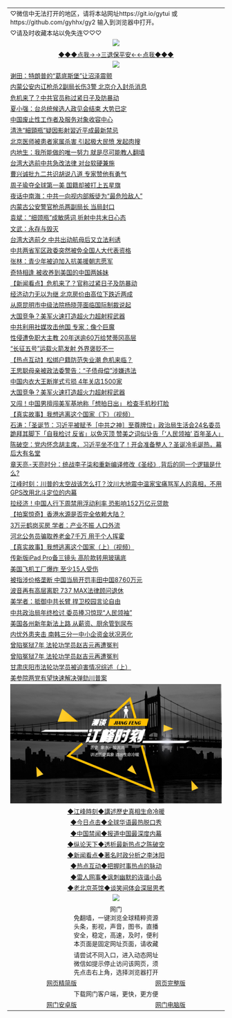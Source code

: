  <table>
<tr>
<td colspan="2" align=left>
♡微信中无法打开的地区，请将本站网址https://git.io/gytui 或 https://github.com/gyhhx/gy2 输入到浏览器中打开。 
 </td>
</tr>
 <tr>
 <td colspan="2" align=left>
♡请及时收藏本站以免失连♡♡♡
</td>
 </tr>
  <tr>
    <td colspan="2" align=center><img src="https://github.com/gyhhx/image-upload/blob/master/3t.jpg"></td>
 </tr>
 <tr><td colspan="2" align="center"><a href="https://xball.casa/oo.aspx?name=ogQuit&key=eqxowaguscvmxdgc&from=gy">◆◆◆点我→→三退保平安←←点我◆◆◆</a></td></tr>
  <tr>
    <td colspan="2" align=center><img src="https://cdn.jsdelivr.net/gh/gyoupiodf/im1/%E7%BD%91%E9%97%A8%E6%96%B0%E9%97%BB1.jpg"></td>
 </tr>
<tr><td colspan="2" align="left"><a href="https://xball.casa/oo.aspx?name=c1111863&key=eqxowaguscvmxdgc&from=gy">谢田：特朗普的“葛底斯堡”让沼泽震颤</a></td></tr>
<tr><td colspan="2" align="left"><a href="https://xball.casa/oo.aspx?name=c1111881&key=eqxowaguscvmxdgc&from=gy">内蒙公安内讧枪杀2副局长伤3警 北京介入封杀消息</a></td></tr>
<tr><td colspan="2" align="left"><a href="https://xball.casa/oo.aspx?name=c1111903&key=eqxowaguscvmxdgc&from=gy">危机来了？中共官员称过紧日子及防暴动</a></td></tr>
<tr><td colspan="2" align="left"><a href="https://xball.casa/oo.aspx?name=c1111894&key=eqxowaguscvmxdgc&from=gy">夏小强：台总统候选人政见会结束 大势已定</a></td></tr>
<tr><td colspan="2" align="left"><a href="https://xball.casa/oo.aspx?name=c1111877&key=eqxowaguscvmxdgc&from=gy">中国废止性工作者及服务对象收容中心</a></td></tr>
<tr><td colspan="2" align="left"><a href="https://xball.casa/oo.aspx?name=c1111905&key=eqxowaguscvmxdgc&from=gy">清洗“細頸瓶”疑因影射習近平成最新禁忌</a></td></tr>
<tr><td colspan="2" align="left"><a href="https://xball.casa/oo.aspx?name=c1111878&key=eqxowaguscvmxdgc&from=gy">北京医师被患者家属杀害 引起极大民愤 发起肉搜</a></td></tr>
<tr><td colspan="2" align="left"><a href="https://xball.casa/oo.aspx?name=c1111892&key=eqxowaguscvmxdgc&from=gy">内地生：我所能做的唯一努力 就是尽可能教人翻墙</a></td></tr>
<tr><td colspan="2" align="left"><a href="https://xball.casa/oo.aspx?name=c1111899&key=eqxowaguscvmxdgc&from=gy">台湾大选前中共急改法律 对台软硬兼施</a></td></tr>
<tr><td colspan="2" align="left"><a href="https://xball.casa/oo.aspx?name=c1111898&key=eqxowaguscvmxdgc&from=gy">曹兴诚批九二共识胡说八道 专家赞他有勇气</a></td></tr>
<tr><td colspan="2" align="left"><a href="https://xball.casa/oo.aspx?name=c1111873&key=eqxowaguscvmxdgc&from=gy">周子瑜夺全球第一美 国籍却被打上五星旗</a></td></tr>
<tr><td colspan="2" align="left"><a href="https://xball.casa/oo.aspx?name=c1111901&key=eqxowaguscvmxdgc&from=gy">夜话中南海：中共一向视内部叛徒为“最危险敌人”</a></td></tr>
<tr><td colspan="2" align="left"><a href="https://xball.casa/oo.aspx?name=c1111911&key=eqxowaguscvmxdgc&from=gy">内蒙古公安警官枪杀两副局长 当局封口</a></td></tr>
<tr><td colspan="2" align="left"><a href="https://xball.casa/oo.aspx?name=c1111893&key=eqxowaguscvmxdgc&from=gy">袁斌：“细颈瓶”成敏感词 折射中共末日心态</a></td></tr>
<tr><td colspan="2" align="left"><a href="https://xball.casa/oo.aspx?name=c1111882&key=eqxowaguscvmxdgc&from=gy">文武：永存与毁灭</a></td></tr>
<tr><td colspan="2" align="left"><a href="https://xball.casa/oo.aspx?name=c1111900&key=eqxowaguscvmxdgc&from=gy">台湾大选前夕 中共出动航母后又立法利诱</a></td></tr>
<tr><td colspan="2" align="left"><a href="https://xball.casa/oo.aspx?name=c1111884&key=eqxowaguscvmxdgc&from=gy">中共两省军区政委突然被免全国人大代表资格</a></td></tr>
<tr><td colspan="2" align="left"><a href="https://xball.casa/oo.aspx?name=c1111880&key=eqxowaguscvmxdgc&from=gy">张林：青少年被迫加入抗美援朝志愿军</a></td></tr>
<tr><td colspan="2" align="left"><a href="https://xball.casa/oo.aspx?name=c1111891&key=eqxowaguscvmxdgc&from=gy">奇特相逢 被收养到美国的中国两姊妹</a></td></tr>
<tr><td colspan="2" align="left"><a href="https://xball.casa/oo.aspx?name=c1111904&key=eqxowaguscvmxdgc&from=gy">【新闻看点】危机来了？官称过紧日子及防暴动</a></td></tr>
<tr><td colspan="2" align="left"><a href="https://xball.casa/oo.aspx?name=c1111908&key=eqxowaguscvmxdgc&from=gy">经济动力无以为继 北京房价由高位下跌近两成</a></td></tr>
<tr><td colspan="2" align="left"><a href="https://xball.casa/oo.aspx?name=c1111895&key=eqxowaguscvmxdgc&from=gy">从原昆明市中级法院杨晓萍面临国际制裁说起</a></td></tr>
<tr><td colspan="2" align="left"><a href="https://xball.casa/oo.aspx?name=c1111902&key=eqxowaguscvmxdgc&from=gy">大国竞争？美军火速打造超火力超射程武器</a></td></tr>
<tr><td colspan="2" align="left"><a href="https://xball.casa/oo.aspx?name=c1111897&key=eqxowaguscvmxdgc&from=gy">中共利用社媒攻击他国 专家：像个巨魔</a></td></tr>
<tr><td colspan="2" align="left"><a href="https://xball.casa/oo.aspx?name=c1111889&key=eqxowaguscvmxdgc&from=gy">性侵遭免职大主教 20年送逾60万给梵蒂冈高层</a></td></tr>
<tr><td colspan="2" align="left"><a href="https://xball.casa/oo.aspx?name=c1111913&key=eqxowaguscvmxdgc&from=gy">“长征五号”运载火箭发射 外界褒贬不一</a></td></tr>
<tr><td colspan="2" align="left"><a href="https://xball.casa/oo.aspx?name=c1111909&key=eqxowaguscvmxdgc&from=gy">【热点互动】松绑户籍防范失业潮 危机来临？</a></td></tr>
<tr><td colspan="2" align="left"><a href="https://xball.casa/oo.aspx?name=c1111870&key=eqxowaguscvmxdgc&from=gy">王思聪母亲被政法委警告：“子债母偿”涉嫌违法</a></td></tr>
<tr><td colspan="2" align="left"><a href="https://xball.casa/oo.aspx?name=c1111910&key=eqxowaguscvmxdgc&from=gy">中国内衣大王断崖式亏损 4年关店1500家</a></td></tr>
<tr><td colspan="2" align="left"><a href="https://xball.casa/oo.aspx?name=c1111896&key=eqxowaguscvmxdgc&from=gy">大国竞争？美军火速打造超火力超射程武器</a></td></tr>
<tr><td colspan="2" align="left"><a href="https://xball.casa/oo.aspx?name=c1111875&key=eqxowaguscvmxdgc&from=gy">又闯！中国男擅闯美军基地称「想拍日出」 检查手机秒打脸</a></td></tr>
<tr><td colspan="2" align="left"><a href="https://xball.casa/oo.aspx?name=c1111912&key=eqxowaguscvmxdgc&from=gy">【真实故事】我想逃离这个国家（下）（视频）</a></td></tr>
 <tr><td colspan="2" align="left"><a href="https://xball.casa/oo.aspx?name=c816850&key=eqxowaguscvmxdgc&from=gy">石涛：「圣诞节：习近平被赋予［中共之神］至尊牌位」政治局生活会24名委员跪拜其脚下「自我检讨 反省」以免灭顶 赞美之词似讣告「‘人民领袖’ 百年圣人」</a></td></tr>
<tr><td colspan="2" align="left"><a href="https://xball.casa/oo.aspx?name=c816932&key=eqxowaguscvmxdgc&from=gy">陈破空：党内怀念胡主席，习近平坐不住了！开会准备整人？圣诞冷毛诞热，幕后大有名堂</a></td></tr>
<tr><td colspan="2" align="left"><a href="https://xball.casa/oo.aspx?name=c1025998&key=eqxowaguscvmxdgc&from=gy">章天亮-天亮时分：统战李子柒和重新编译修改《圣经》,背后的同一个逻辑是什么?</a></td></tr>
<tr><td colspan="2" align="left"><a href="https://xball.casa/oo.aspx?name=c922850&key=eqxowaguscvmxdgc&from=gy">江峰时刻：川普的太空战该怎么打？汶川大地震中温家宝痛骂军人的真相，不用GPS改用北斗定位的内幕</a></td></tr>
<tr><td colspan="2" align="left"><a href="https://xball.casa/oo.aspx?name=c1111871&key=eqxowaguscvmxdgc&from=gy">拉经济！中国人行下周禁用浮动利率 恐影响152万亿元贷款</a></td></tr>
<tr><td colspan="2" align="left"><a href="https://xball.casa/oo.aspx?name=c1111883&key=eqxowaguscvmxdgc&from=gy">【拍案惊奇】香港水源是否完全依赖大陆？</a></td></tr>
<tr><td colspan="2" align="left"><a href="https://xball.casa/oo.aspx?name=c1111879&key=eqxowaguscvmxdgc&from=gy">3万元鹤岗买房 学者：产业不振 人口外流</a></td></tr>
<tr><td colspan="2" align="left"><a href="https://xball.casa/oo.aspx?name=c1111885&key=eqxowaguscvmxdgc&from=gy">河北公务员骗取养老金7千万 用于个人挥霍</a></td></tr>
<tr><td colspan="2" align="left"><a href="https://xball.casa/oo.aspx?name=c1111914&key=eqxowaguscvmxdgc&from=gy">【真实故事】我想逃离这个国家（上）（视频）</a></td></tr>
<tr><td colspan="2" align="left"><a href="https://xball.casa/oo.aspx?name=c1111886&key=eqxowaguscvmxdgc&from=gy">传新版iPad Pro备三镜头 高阶款转用玻璃底</a></td></tr>
<tr><td colspan="2" align="left"><a href="https://xball.casa/oo.aspx?name=c1111876&key=eqxowaguscvmxdgc&from=gy">美国飞机工厂爆炸 至少15人受伤</a></td></tr>
<tr><td colspan="2" align="left"><a href="https://xball.casa/oo.aspx?name=c1111874&key=eqxowaguscvmxdgc&from=gy">被指涉价格垄断 中国当局开罚丰田中国8760万元</a></td></tr>
<tr><td colspan="2" align="left"><a href="https://xball.casa/oo.aspx?name=c1111888&key=eqxowaguscvmxdgc&from=gy">波音再有高层离职 737 MAX法律顾问退休</a></td></tr>
<tr><td colspan="2" align="left"><a href="https://xball.casa/oo.aspx?name=c1111868&key=eqxowaguscvmxdgc&from=gy">美学者：抵御中共长臂 捍卫校园言论自由</a></td></tr>
<tr><td colspan="2" align="left"><a href="https://xball.casa/oo.aspx?name=c1111917&key=eqxowaguscvmxdgc&from=gy">中共政治局年终检讨 委员捧习惊现“人民领袖”</a></td></tr>
<tr><td colspan="2" align="left"><a href="https://xball.casa/oo.aspx?name=c1111887&key=eqxowaguscvmxdgc&from=gy">美国各州新年新法上路 从薪资、厨余管到尿布</a></td></tr>
<tr><td colspan="2" align="left"><a href="https://xball.casa/oo.aspx?name=c1111872&key=eqxowaguscvmxdgc&from=gy">内忧外患夹击 南韩三分一中小企资金状况恶化</a></td></tr>
<tr><td colspan="2" align="left"><a href="https://xball.casa/oo.aspx?name=c1111906&key=eqxowaguscvmxdgc&from=gy">曾陷冤狱7年 法轮功学员赵吉元再遭冤判</a></td></tr>
<tr><td colspan="2" align="left"><a href="https://xball.casa/oo.aspx?name=c1111862&key=eqxowaguscvmxdgc&from=gy">曾陷冤狱7年 法轮功学员赵吉元再遭冤判</a></td></tr>
<tr><td colspan="2" align="left"><a href="https://xball.casa/oo.aspx?name=c1111907&key=eqxowaguscvmxdgc&from=gy">甘肃庆阳市法轮功学员被迫害情况综述（上）</a></td></tr>
<tr><td colspan="2" align="left"><a href="https://xball.casa/oo.aspx?name=c1111915&key=eqxowaguscvmxdgc&from=gy">美参院两党有望快速解决弹劾川普案</a></td></tr>

 <tr>
   <td colspan="2" align=center><img src="https://github.com/gyoupiodf/im1/blob/master/jf-1.jpg"></td>
  </tr>
   <tr>
   <td colspan="2" align=center> 
<a href="https://xball.casa/oo.aspx?name=c922850&key=eqxowaguscvmxdgc&from=gy&tag=9877">◆江峰時刻◆講述歷史真相生命冷暖</a><br/>
    </td>
  </tr>
   <tr>
   <td colspan="2" align=center> 
<a href="https://xball.casa/oo.aspx?name=c816850&key=eqxowaguscvmxdgc&from=gy&tag=9877">◆今日点击◆全球华语最热脱口秀</a><br/>
    </td>
  </tr>
  <tr>
  <td colspan="2" align=center>
<a href="https://xball.casa/oo.aspx?name=c816860&key=eqxowaguscvmxdgc&from=gy&tag=99733110">◆中国禁闻◆报道中国最深度内幕</a><br/>
   </tr>
  <tr>
     <td colspan="2" align=center>
<a href="https://xball.casa/oo.aspx?name=c816855&key=eqxowaguscvmxdgc&from=gy&tag=997110">◆纵论天下◆透析最新热点之陈破空</a><br/>
   </tr>
   <tr>
      <td colspan="2" align=center>
<a href="https://xball.casa/oo.aspx?name=c838308&key=eqxowaguscvmxdgc&from=gy&tag=9973110">◆新闻看点◆著名时政分析之李沐阳</a><br/>
   </tr>
   <tr>
     <td colspan="2" align=center>
<a href="https://xball.casa/oo.aspx?name=c816852&key=eqxowaguscvmxdgc&from=gy&tag=9733110">◆热点互动◆把握时事热点的脉动</a><br/>
   </tr>
   <tr>
      <td colspan="2" align=center>
<a href="https://xball.casa/oo.aspx?name=c816694&key=eqxowaguscvmxdgc&from=gy&tag=93310">◆雷人网事◆讽刺幽默的诙谐小品</a><br/>
   </tr>
   <tr>
    <td colspan="2" align=center>
<a href="https://xball.casa/oo.aspx?name=c816650&key=eqxowaguscvmxdgc&from=gy&tag=9973110">◆老北京茶馆◆谈笑间体会深层思考</a><br/>
   </tr>
 <tr>
    <td colspan="2" align="center"><img src="https://gitlab.com/ogate2/up/raw/master/_/oGate65.jpg"/></td>
  </tr>
  <tr>
    <td colspan="2" align="center">网门<br/>免翻墙，一键浏览全球精粹资源<br/>头条，影视，声音，图书，直播<br/>安全，稳定，高速，及时，便利<br/>本页面是固定网址页面，请收藏</td>
  <tr>
  <tr>
    <td colspan="2" align="center">请尝试不同入口，进入动态网址<br/>微信如提示停止访问该网页，须<br/>先点击右上角，选择浏览器打开</td>
  <tr>  
  <tr>
    <td align="center"><a href="https://gitcdn.xyz/repo/otiny/up/master/show002.htm">网页精简版</a></td>
    <td align="center"><a href="https://gitcdn.xyz/repo/otiny/up/master/show001.htm">网页完整版</a></td>
  </tr>
  <tr>
    <td colspan="2" align="center">下载网门客户端，更快，更方便</td>
  <tr>
  <tr>
    <td align="center"><a href="https://raw.githubusercontent.com/opipe/up/master/oGatea.apk">网门安卓版</a></td>
    <td align="center"><a href="https://raw.githubusercontent.com/opipe/up/master/oGate.zip">网门电脑版</a></td>
  </tr>
</table>


